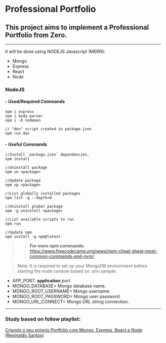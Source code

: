 # Professional Portfolio

## This project aims to implement a Professional Portfolio from Zero.
---

It will be done using NODEJS Javascript (MERN):

* Mongo
* Express
* React
* Node

### NodeJS

#### - Used/Required Commands

```nodejs
npm i express
npm i body-parser
npm i -D nodemon
```

```nodejs
// "dev" script created in package.json
npm run dev
```

#### - Useful Commands

```nodejs
//Install `package.json` dependencies.
npm install

//Uninstall package
npm un <package>

//Update package
npm up <package>

//List globally installed packages
npm list -g --depth=0

//Uninstall global package
npm -g uninstall <package>

//List available scripts to run
npm run

//Update npm
npm install -g npm@latest
```

>> **For more npm commands:** 
https://www.freecodecamp.org/news/npm-cheat-sheet-most-common-commands-and-nvm/


>Note: It is required to set up your MongoDB environment before starting the node console based on .env.sample:

*  APP_PORT: **application** port.
*  MONGO_DATABASE= Mongo database name.
*  MONGO_ROOT_USERNAME= Mongo username.
*  MONGO_ROOT_PASSWORD= Mongo user password.
*  MONGO_URL_CONNECT= Mongo URL string connection.


---
### Study based on follow playlist:

[Criando o seu próprio Portfolio com Mongo, Express, React e Node (Reginaldo Santos)](https://www.youtube.com/playlist?list=PL07l7JtVlEwLdblHLQ3NV2huSN9Pjzaaa)
